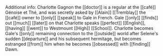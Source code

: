 Additional info: Charlotte Gagnon the [[doctor]] is a regular at the [[café]] Génoise et Thé, and was secretly asked by [[Alain]] [[Tremblay]] the [[café]] owner to [[only]] [[speak]] to Gale in French. Gale [[only]] [[finds]] out [[much]] [[later]] on that Charlotte speaks [[perfect]] [[English]], [[having]] [[went]] to Westmount [[High]] [[School]]. Charlotte becomes Gale's [[only]] remaining connection to the [[outside]] world after Selene's sudden [[departure]] and his subsequent hermitage, but becomes estranged [[from]] him when he becomes [[obsessed]] with [[finding]] Dawn.


